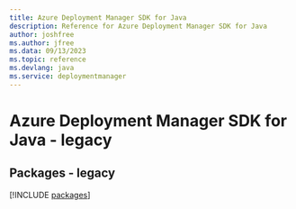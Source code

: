 ```yaml
---
title: Azure Deployment Manager SDK for Java
description: Reference for Azure Deployment Manager SDK for Java
author: joshfree
ms.author: jfree
ms.data: 09/13/2023
ms.topic: reference
ms.devlang: java
ms.service: deploymentmanager
---
```

# Azure Deployment Manager SDK for Java - legacy
## Packages - legacy
[!INCLUDE [packages](deployment-manager-index.md)]
